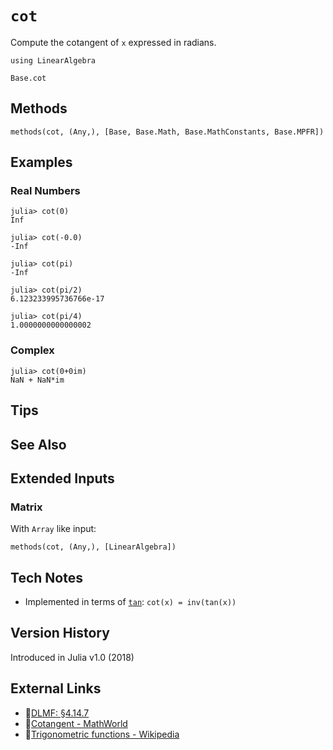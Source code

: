 # `cot`

Compute the cotangent of `x` expressed in radians.

```@setup repl_only
using LinearAlgebra
```
```@docs
Base.cot
```


## Methods

```@repl
methods(cot, (Any,), [Base, Base.Math, Base.MathConstants, Base.MPFR])
```


## Examples

### Real Numbers
```jldoctest
julia> cot(0)
Inf

julia> cot(-0.0)
-Inf

julia> cot(pi)
-Inf

julia> cot(pi/2)
6.123233995736766e-17

julia> cot(pi/4)
1.0000000000000002
```

### Complex
```jldoctest
julia> cot(0+0im)
NaN + NaN*im
```

## Tips


## See Also



## Extended Inputs

### Matrix
With `Array` like input:
```@repl repl_only
methods(cot, (Any,), [LinearAlgebra])
```


## Tech Notes

- Implemented in terms of [`tan`](@ref): `cot(x) = inv(tan(x))`


## Version History

Introduced in Julia v1.0 (2018)


## External Links
- 🔗[DLMF: §4.14.7](https://dlmf.nist.gov/4.14#E7)
- 🔗[Cotangent - MathWorld](https://mathworld.wolfram.com/Cotangent.html)
- 🔗[Trigonometric functions - Wikipedia](https://en.wikipedia.org/wiki/Trigonometric_functions)
